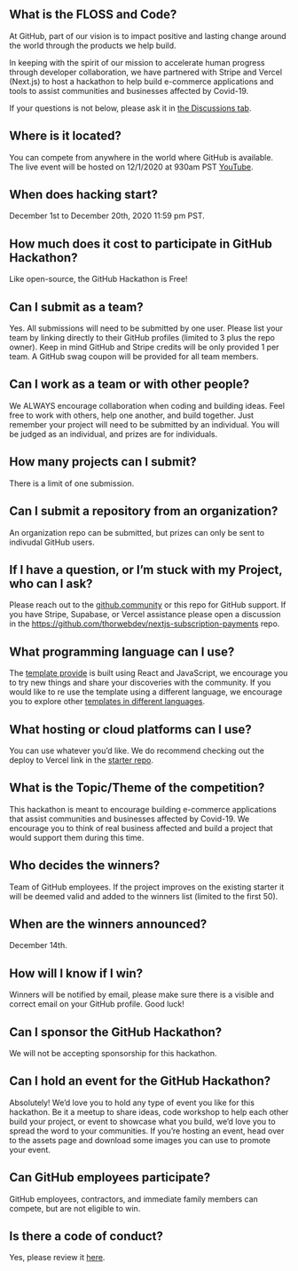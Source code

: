## What is the FLOSS and Code?
At GitHub, part of our vision is to impact positive and lasting change around the world through the products we help build.

In keeping with the spirit of our mission to accelerate human progress through developer collaboration, we have partnered with Stripe and Vercel (Next.js) to host a hackathon to help build e-commerce applications and tools to assist communities and businesses affected by Covid-19.

If your questions is not below, please ask it in [the Discussions tab](https://github.com/floss-and-code/stripe-hackathon/discussions).

## Where is it located?
You can compete from anywhere in the world where GitHub is available. The live event will be hosted on 12/1/2020 at 930am PST [YouTube](https://youtube.com/github).

## When does hacking start?
December 1st to December 20th, 2020 11:59 pm PST.

## How much does it cost to participate in GitHub Hackathon?
Like open-source, the GitHub Hackathon is Free!

## Can I submit as a team?
Yes. All submissions will need to be submitted by one user. Please list your team by linking directly to their GitHub profiles (limited to 3 plus the repo owner). Keep in mind GitHub and Stripe credits will be only provided 1 per team. A GitHub swag coupon will be provided for all team members. 

## Can I work as a team or with other people?
We ALWAYS encourage collaboration when coding and building ideas. Feel free to work with others, help one another, and build together. Just remember your project will need to be submitted by an individual. You will be judged as an individual, and prizes are for individuals.

## How many projects can I submit?
There is a limit of one submission.

## Can I submit a repository from an organization?
An organization repo can be submitted, but prizes can only be sent to indivudal GitHub users.

## If I have a question, or I’m stuck with my Project, who can I ask?
Please reach out to the [github.community](https://github.community) or this repo for GitHub support. If you have Stripe, Supabase, or Vercel assistance please open a discussion in the https://github.com/thorwebdev/nextjs-subscription-payments repo.

## What programming language can I use?
The [template provide](https://github.com/thorwebdev/nextjs-subscription-payments) is built using React and JavaScript, we encourage you to try new things and share your discoveries with the community. If you would like to re use the template using a different language, we encourage you to explore other [templates in different languages](https://github.com/stripe-samples). 

## What hosting or cloud platforms can I use?
You can use whatever you’d like. We do recommend checking out the deploy to Vercel link in the [starter repo](https://github.com/thorwebdev/nextjs-subscription-payments). 

## What is the Topic/Theme of the competition?
This hackathon is meant to encourage building e-commerce applications that assist communities and businesses affected by Covid-19. We encourage you to think of real business affected and build a project that would support them during this time.

## Who decides the winners?
Team of GitHub employees. If the project improves on the existing starter it will be deemed valid and added to the winners list (limited to the first 50).

## When are the winners announced?
December 14th.

## How will I know if I win?
Winners will be notified by email, please make sure there is a visible and correct email on your GitHub profile. Good luck!

## Can I sponsor the GitHub Hackathon?
We will not be accepting sponsorship for this hackathon.

## Can I hold an event for the GitHub Hackathon?
Absolutely! We’d love you to hold any type of event you like for this hackathon. Be it a meetup to share ideas, code workshop to help each other build your project, or event to showcase what you build, we’d love you to spread the word to your communities. If you’re hosting an event, head over to the assets page and download some images you can use to promote your event.

## Can GitHub employees participate?
GitHub employees, contractors, and immediate family members can compete, but are not eligible to win.

## Is there a code of conduct?
Yes, please review it [here](https://github.com/floss-and-code/code_of_conduct).

